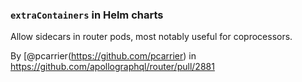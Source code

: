 ### `extraContainers` in Helm charts

Allow sidecars in router pods, most notably useful for coprocessors.

By [@pcarrier(https://github.com/pcarrier) in https://github.com/apollographql/router/pull/2881
